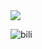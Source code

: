 <img src="https://i0.hdslb.com/bfs/openplatform/202301/zZWmkCaS1673614840202.png" referrerpolicy="no-referrer">

![bili](https://i0.hdslb.com/bfs/openplatform/202301/zZWmkCaS1673614840202.png)
